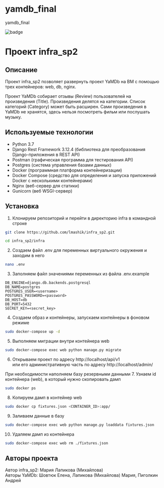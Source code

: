 # yamdb_final
yamdb_final

![badge](https://github.com/lmashik/yamdb_final/actions/workflows/yamdb_workflow.yml/badge.svg)



# Проект infra_sp2

## Описание
Проект infra_sp2 позволяет развернуть проект YaMDb на ВМ с помощью трех 
контейнеров: web, db, nginx.

Проект YaMDb собирает отзывы (Review) пользователей на произведения 
(Title).
Произведения делятся на категории. Список категорий (Category) может 
быть расширен.
Сами произведения в YaMDb не хранятся, здесь нельзя посмотреть фильм 
или послушать музыку.

## Используемые технологии

 - Python 3.7
 - Django Rest Framework 3.12.4 (библиотека для преобразования Django-приложения в REST API)
 - Postman (графическая программа для тестирования API)
 - Postgres (система управления базами данных)
 - Docker (программная платформа контейнеризации)
 - Docker Compose (средство для определения и запуска приложений Docker с несколькими контейнерами)
 - Nginx (веб-сервер для статики)
 - Gunicorn (веб WSGI-сервер)

## Установка

1. Клонируем репозиторий и перейти в директорию infra в командной строке
```bash
git clone https://github.com/lmashik/infra_sp2.git
```

```bash
cd infra_sp2/infra
```

2. Создаем файл .env для переменных виртуального окружения и заходим в него
```bash
nano .env
```

3. Заполняем файл значениями переменных из файла .env.example
```
DB_ENGINE=django.db.backends.postgresql
DB_NAME=postgres
POSTGRES_USER=<username>
POSTGRES_PASSWORD=<password>
DB_HOST=db
DB_PORT=5432
SECRET_KEY=<secret_key>
```

4. Создаем образ и контейнеры, запускаем контейнеры в фоновом режиме
```bash
sudo docker-compose up -d
```

5. Выполняем миграции внутри контейнера web
```bash
sudo docker-compose exec web python manage.py migrate
```

6. Открываем проект по адресу http://localhost/api/v1  
или его административную часть по адресу http://localhost/admin/

При необходимости наполняем базу резервными данными
7. Узнаем id контейнера (web), в который нужно скопировать дамп
```bash
sudo docker ps
```

8. Копируем дамп в контейнер web
```bash
sudo docker cp fixtures.json <CONTAINER_ID>:app/
```

9. Заливаем данные в базу
```bash
sudo docker-compose exec web python manage.py loaddata fixtures.json
```

10. Удаляем дамп из контейнера
```bash
sudo docker-compose exec web rm ./fixtures.json
```


## Авторы проекта
Автор infra_sp2: Мария Лапикова (Михайлова)  
Авторы YaMDb: Шовтюк Елена, Лапикова (Михайлова) Мария, Пиголкин Андрей
